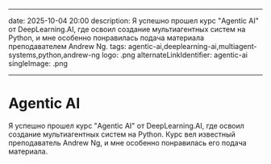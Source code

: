 
---
date: 2025-10-04 20:00
description: Я успешно прошел курс "Agentic AI" от DeepLearning.AI, где освоил создание мультиагентных систем на Python, и мне особенно понравилась подача материала преподавателем Andrew Ng.
tags: agentic-ai,deeplearning-ai,multiagent-systems,python,andrew-ng
logo: .png
alternateLinkIdentifier: agentic-ai
singleImage: .png
 

---
# Agentic AI

  Я успешно прошел курс "Agentic AI" от DeepLearning.AI, где освоил создание мультиагентных систем на Python. Курс вел известный преподаватель Andrew Ng, и мне особенно понравилась его подача материала.


